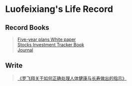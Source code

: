# Luofeixiang's Life Record

## Record Books

> [Five-year plans White paper](docs/R100/)  
> [Stocks Investment Tracker Book](docs/R01/)  
> [Journal](docs/R102/)

## Write

> [《罗飞翔关于如何正确处理人体健康与长寿做出的指示》](docs/W01/)
